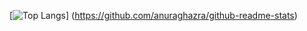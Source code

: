 [![Top Langs](https://github-readme-stats.vercel.app/api/top-langs/?username=harinezumi616&layout=compact)]
(https://github.com/anuraghazra/github-readme-stats)
